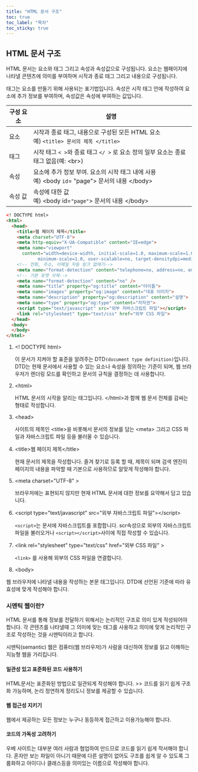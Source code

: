 ```yaml
---
title: "HTML 문서 구조"
toc: true
toc_label: "목차"
toc_sticky: true
---
```


## HTML 문서 구조

HTML 문서는 요소와 태그 그리고 속성과 속성값으로 구성됩니다. 요소는 웹페이지에 나타낼 콘텐츠에 의미를 부여하며 시작과 종료 태그 그리고 내용으로 구성됩니다. 

태그는 요소를 만들기 위해 사용되는 표기법입니다. 속성은 시작 태그 안에 작성하여 요소에 추가 정보를 부여하며, 속성값은 속성에 부여하는 값입니다. 

| 구성 요소 | 설명                                                         |
| --------- | ------------------------------------------------------------ |
| 요소      | 시작과 종료 태그, 내용으로 구성된 모든 HTML 요소<br />예) `<title> 문서의 제목 </title>` |
| 태그      | 시작 태그 `< >`와 종료 태그 `</ >` 로 요소 정의 일부 요소는 종료 태그 없음(예: \<br>) |
| 속성      | 요소에 추가 정보 부여. 요소의 시작 태그 내에 사용<br />예) \<body `id`= "page"> 문서의 내용 \</body> |
| 속성 값   | 속성에 대한 값<br />예) \<body id=`"page"`> 문서의 내용 \</body> |

```html
<! DOCTYPE html>
<html>
  <head>
    <title>웹 페이지 제목</title>
    <meta charset="UTF-8">
    <meta http-equiv="X-UA-Compatible" content="IE=edge">
    <meta name="viewport"
      content="width=device-width, initial-scale=1.0, maximum-scale=1.0,
            minimum-scale=1.0, user-scalable=no, target-densitydpi=medium-dpi"/>
    <!-- 전화, 주소, 이메일 자동 링크 없애기-->
    <meta name="format-detection" content="telephone=no, address=no, email=no" />
    <!-- 기본 포멧 삭제-->
    <meta name="format-detection" content="no" />
    <meta name="title" property="og:title" content="타이틀">
    <meta name="images" property="og:image" content="대표 이미지">
    <meta name="description" property="og:description" content="설명">
    <meta name="type" property="og:type" content="저작권">
    <script type="text/javascript" src="외부 자바스크립트 파일"></script>
    <link rel="stylesheet" type="text/css" href="외부 CSS 파일">
  </head>
  <body>
  </body>
</html>

```



1. <! DOCTYPE html>

   이 문서가 지켜야 할 표준을 알려주는 DTD`(document type definition)`입니다. 
   DTD는 현재 문서에서 사용할 수 있는 요소나 속성을 정의하는 기준이 되며, 웹 브라우저가 렌더링 모드를 확인하고 문서의 규칙을 결정하는 데  사용합니다.

2. \<html>

   HTML 문서의 시작을 알리는 태그입니다. \</html>과 함께 웹 문서 전체를 감싸는 형태로 작성합니다.

3. \<head>

   사이트의 제목인 \<title>을 비롯해서 문서의 정보를 담는 \<meta> 그리고 CSS 파일과 자바스크립트 파일 등을 불러올 수 있습니다. 

4. \<title>웹 페이지 제목\</title>

   현재 문서의 제목을 작성합니다. 즐겨 찾기로 등록 할 때, 제목이 되며 검색 엔진이 페이지의 내용을 파악할 때 기본으로 사용하므로 알맞게 작성해야 합니다.

5. \<meta charset="UTF-8" >

   브라우저에는 표현되지 않지만 현재 HTML 문서에 대한 정보를 요약해서 담고 있습니다.

6. \<script type="text/javascript" src="외부 자바스크립트 파일">\</script>

   `<script>`는 문서에 자바스크립트를 포합합니다. scr속성으로 외부의 자바스크립트 파일을 불러오거나 `<script></script>`사이에 직접 작성할 수 있습니다. 

7. \<link rel="stylesheet" type="text/css" href="외부 CSS 파일" >

   `<link>` 를 사용해 외부의 CSS 파일을 연결합니다.

8.  \<body>

   웹 브라우저에 나타낼 내용을 작성하는 본문 태그입니다. DTD에 선언된 기준에 따라 유효성에 맞게 작성해야 합니다.

### 시멘틱 웹이란?

HTML 문서를 통해 정보를 전달하기 위해서는 논리적인 구조로 의미 있게 작성되어야 합니다.  각 콘텐츠를 나타낼때 그 의미에 맞는 태그를 사용하고 의미에 맞게 논리적인 구조로 작성하는 것을 시맨틱이라고 합니다. 

시맨틱(semantic) 웹은  컴퓨터(웹 브라우저)가 사람을 대신하여 정보를 읽고 이해하는 지능형 웹을 가리킵니다.

#### 일관성 있고 표준화된 코드 사용하기

HTML문서는 표준화된 방법으로 일관되게 작성해야 합니다. >> 코드를 읽기 쉽게 구조화 가능하며, 논리 정연하게 정리도니 정보를 제공할 수 있습니다.

#### 웹 접근성 지키기

웹에서 제공하는 모든 정보는 누구나 동등하게 접근하고 이용가능해야 합니다.

#### 코드의 가독성 고려하기

우베 사이트는 대부분 여러 사람과 협업하여 만드므로 코드를 읽기 쉽게 작서해야 합니다. 혼자만 보는 파일이 아니기 때문에 다른 설명이 없어도 구조를 쉽게 알 수 있도록  그룹화하고 아이디나 클래스등을 의미있는 이름으로 작성해야 합니다.

